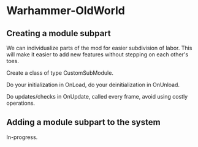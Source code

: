 # Warhammer-OldWorld

## Creating a module subpart

We can individualize parts of the mod for easier subdivision of labor. This will make it easier to add new features without stepping on each other's toes.

Create a class of type CustomSubModule.

Do your initialization in OnLoad, do your deinitialization in OnUnload.

Do updates/checks in OnUpdate, called every frame, avoid using costly operations.

## Adding a module subpart to the system

In-progress.
